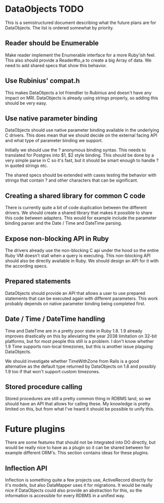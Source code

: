 DataObjects TODO
==================

This is a semistructured document describing what the future plans
are for DataObjects. The list is ordered somewhat by priority.

Reader should be Enumerable
---------------------------

Make reader implement the Enumerable interface for a more Ruby'ish feel.
This also should provide a Reader#to_a to create a big Array of data. We need
to add shared specs that show this behavior.

Use Rubinius' compat.h
----------------------
This makes DataObjects a lot friendlier to Rubinius and doesn't have any impact
on MRI. DataObjects is already using strings properly, so adding this should
be very easy.

Use native parameter binding
----------------------------

DataObjects should use native parameter binding available in the underlying
C drivers. This does mean that we should decide on the external facing API
and what type of parameter binding we support.

Initially we should use the ? anonymous binding syntax. This needs to translated
for Postgres into $1, $2 style binding. This should be done by a very simple
parse in C so it's fast, but it should be smart enough to handle ? in quoted strings etc.

The shared specs should be extended with cases testing the behavior with strings
that contain ? and other characters that can be significant.

Creating a shared library for common C code
-------------------------------------------

There is currently quite a bit of code duplication between the different drivers. We
should create a shared library that makes it possible to share this code between adapters.
This would for example include the parameter binding parser and the Date / Time and DateTime
parsing.

Expose non-blocking API in Ruby
-------------------------------
The drivers already use the non-blocking C api under the hood so the entire Ruby VM
doesn't stall when a query is executing. This non-blocking API should also be directly
available in Ruby. We should design an API for it with the according specs.

Prepared statements
-------------------
DataObjects should provide an API that allows a user to use prepared statements that can
be executed again with different parameters. This work probably depends on native parameter
binding being completed first.

Date / Time / DateTime handling
-------------------------------
Time and DateTime are in a pretty poor state in Ruby 1.8. 1.9 already improves drastically
on this by alleviating the year 2038 limitation on 32-bit platforms, but for most people
this still is a problem. I don't know whether 1.9 Time supports non-local timezones, but
this is another issue plaguing DataObjects.

We should investigate whether TimeWithZone from Rails is a good alternative as the default
type returned by DataObjects on 1.8 and possibly 1.9 too if that won't support custom
timezones.

Stored procedure calling
------------------------
Stored procedures are still a pretty common thing in RDBMS land, so we should have an API
that allows for calling these. My knowledge is pretty limited on this, but from what I've
heard it should be possible to unify this.

Future plugins
==============

There are some features that should not be integrated into DO directly, but would be really
nice to have as a plugin so it can be shared between for example different ORM's. This
section contains ideas for these plugins.

Inflection API
--------------
Inflection is something quite a few projects use, ActiveRecord directly for it's models,
but also DataMapper uses it for migrations. It would be really nice if DataObjects could
also provide an abstraction for this, so the information is accessible for every RDBMS
in a unified way.
